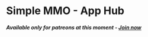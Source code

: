 # Simple MMO - App Hub
##### Available only for patreons at this moment - [Join now](https://www.patreon.com/Y0mu)


